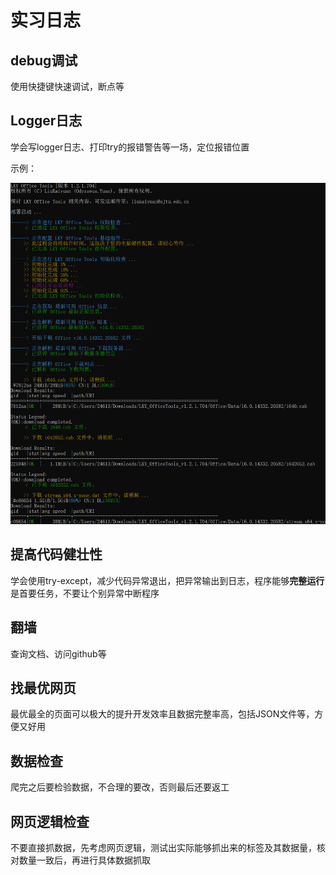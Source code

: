 # 实习日志

## debug调试

使用快捷键快速调试，断点等

## Logger日志

学会写logger日志、打印try的报错警告等一场，定位报错位置

示例：

![image-20231107110420421](pic/%E5%AE%9E%E4%B9%A0%E6%97%A5%E5%BF%97/image-20231107110420421.png)

## 提高代码健壮性

学会使用try-except，减少代码异常退出，把异常输出到日志，程序能够**完整运行**是首要任务，不要让个别异常中断程序

## 翻墙

查询文档、访问github等

## 找最优网页

最优最全的页面可以极大的提升开发效率且数据完整率高，包括JSON文件等，方便又好用

## 数据检查

爬完之后要检验数据，不合理的要改，否则最后还要返工

## 网页逻辑检查

不要直接抓数据，先考虑网页逻辑，测试出实际能够抓出来的标签及其数据量，核对数量一致后，再进行具体数据抓取